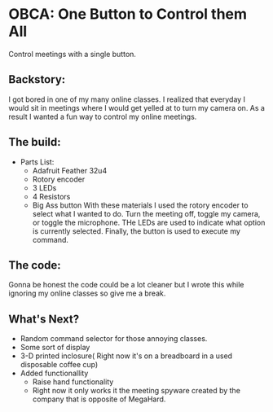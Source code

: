 # OBCA: One Button to Control them All

Control meetings with a single button.

## Backstory:
I got bored in one of my many online classes. I realized that everyday I would sit in meetings where I would get yelled at to turn my camera on. As a result I wanted a fun way to control my online meetings.

## The build:
* Parts List:
    * Adafruit Feather 32u4
    * Rotory encoder
    * 3 LEDs
    * 4 Resistors
    * Big Ass button
With these materials I used the rotory encoder to select what I wanted to do. Turn the meeting off, toggle my camera, or toggle the microphone. THe LEDs are used to indicate what option is currently selected. Finally, the button is used to execute my command.

## The code:

Gonna be honest the code could be a lot cleaner but I wrote this while ignoring my online classes so give me a break.

## What's Next?

* Random command selector for those annoying classes.
* Some sort of display
* 3-D printed inclosure( Right now it's on a breadboard in a used disposable coffee cup)
* Added functionallity
    * Raise hand functionality
    * Right now it only works it the meeting spyware created by the company that is opposite of MegaHard.